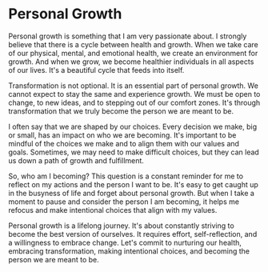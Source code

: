 # Personal Growth

Personal growth is something that I am very passionate about. I strongly believe that there is a cycle between health and growth. When we take care of our physical, mental, and emotional health, we create an environment for growth. And when we grow, we become healthier individuals in all aspects of our lives. It's a beautiful cycle that feeds into itself.

Transformation is not optional. It is an essential part of personal growth. We cannot expect to stay the same and experience growth. We must be open to change, to new ideas, and to stepping out of our comfort zones. It's through transformation that we truly become the person we are meant to be.

I often say that we are shaped by our choices. Every decision we make, big or small, has an impact on who we are becoming. It's important to be mindful of the choices we make and to align them with our values and goals. Sometimes, we may need to make difficult choices, but they can lead us down a path of growth and fulfillment.

So, who am I becoming? This question is a constant reminder for me to reflect on my actions and the person I want to be. It's easy to get caught up in the busyness of life and forget about personal growth. But when I take a moment to pause and consider the person I am becoming, it helps me refocus and make intentional choices that align with my values.

Personal growth is a lifelong journey. It's about constantly striving to become the best version of ourselves. It requires effort, self-reflection, and a willingness to embrace change. Let's commit to nurturing our health, embracing transformation, making intentional choices, and becoming the person we are meant to be.